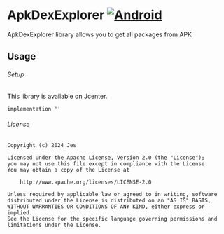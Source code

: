 # ApkDexExplorer [![Android](https://img.shields.io/badge/inactive-ApkDexExplorer-red.svg?style=true)](https://github.com/jesro/ApkDexExplorer)
ApkDexExplorer library allows you to get all packages from APK

## Usage
###### Setup
This library is available on Jcenter.
```
implementation ''
```
###### License
```
Copyright (c) 2024 Jes

Licensed under the Apache License, Version 2.0 (the "License");
you may not use this file except in compliance with the License.
You may obtain a copy of the License at

    http://www.apache.org/licenses/LICENSE-2.0

Unless required by applicable law or agreed to in writing, software
distributed under the License is distributed on an "AS IS" BASIS,
WITHOUT WARRANTIES OR CONDITIONS OF ANY KIND, either express or implied.
See the License for the specific language governing permissions and
limitations under the License.
```

